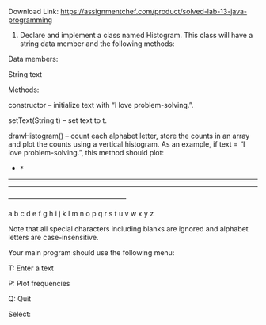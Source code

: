 Download Link: https://assignmentchef.com/product/solved-lab-13-java-programming
<br>
1. Declare and implement a class named Histogram. This class will have a string data member and the following methods:

Data members:

String text

Methods:

constructor – initialize text with “I love problem-solving.”.

setText(String t) – set text to t.

drawHistogram() – count each alphabet letter, store the counts in an array and plot the counts using a vertical histogram. As an example, if text = “I love problem-solving.”, this method should plot:

*     *

*       *     *     *             *

*     *   *   *     * * * * *   * *     *

—————————————————

a b c d e f g h i j k l m n o p q r s t u v w x y z

Note that all special characters including blanks are ignored and alphabet letters are case-insensitive.




Your main program should use the following menu:

T: Enter a text

P: Plot frequencies

Q: Quit

Select: